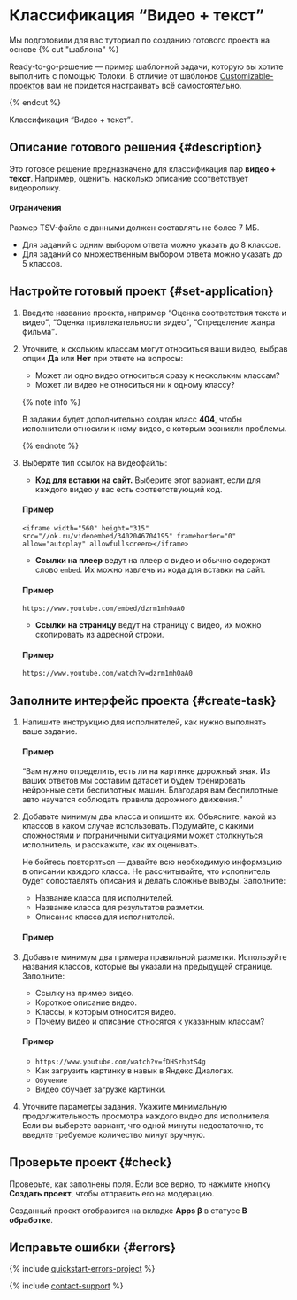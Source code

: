 # Классификация <q>Видео + текст</q>

Мы подготовили для вас туториал по созданию готового проекта на основе
{% cut "шаблона" %}

Ready-to-go-решение — пример шаблонной задачи, которую вы хотите выполнить с помощью Толоки. В отличие от шаблонов [Customizable-проектов](https://toloka.ai/ru/docs/guide/concepts/overview.html#project) вам не придется настраивать всё самостоятельно.

{% endcut %}

 Классификация <q>Видео + текст</q>.

## Описание готового решения {#description}

Это готовое решение предназначено для классификация пар **видео + текст**. Например, оценить, насколько описание соответствует видеоролику.

#### Ограничения

Размер TSV-файла с данными должен составлять не более 7 МБ.

- Для заданий с одним выбором ответа можно указать до 8 классов.
- Для заданий со множественным выбором ответа можно указать до 5 классов.

## Настройте готовый проект {#set-application}

1. Введите название проекта, например <q>Оценка соответствия текста и видео</q>, <q>Оценка привлекательности видео</q>, <q>Определение жанра фильма</q>.
1. Уточните, к скольким классам могут относиться ваши видео, выбрав опции **Да** или **Нет** при ответе на вопросы:
    - Может ли одно видео относиться сразу к нескольким классам?
    - Может ли видео не относиться ни к одному классу?

    {% note info %}

    В задании будет дополнительно создан класс **404**, чтобы исполнители относили к нему видео, с которым возникли проблемы.

    {% endnote %}

1. Выберите тип ссылок на видеофайлы:

    - **Код для вставки на сайт.** Выберите этот вариант, если для каждого видео у вас есть соответствующий код.
    #### Пример

    ```
    <iframe width="560" height="315" src="//ok.ru/videoembed/3402046704195" frameborder="0" allow="autoplay" allowfullscreen></iframe>
    ```

    - **Ссылки на плеер** ведут на плеер с видео и обычно содержат слово `embed`. Их можно извлечь из кода для вставки на сайт.

    #### Пример

    ```
    https://www.youtube.com/embed/dzrm1mhOaA0
    ```

    - **Ссылки на страницу** ведут на страницу с видео, их можно скопировать из адресной строки.

    #### Пример

    ```
    https://www.youtube.com/watch?v=dzrm1mhOaA0
    ```

## Заполните интерфейс проекта {#create-task}

1. Напишите инструкцию для исполнителей, как нужно выполнять ваше задание.
    #### Пример

    <q>Вам нужно определить, есть ли на картинке дорожный знак. Из ваших ответов мы составим датасет и будем тренировать нейронные сети беспилотных машин. Благодаря вам беспилотные авто научатся соблюдать правила дорожного движения.</q>

1. Добавьте минимум два класса и опишите их. Объясните, какой из классов в каком случае использовать. Подумайте, с какими сложностями и пограничными ситуациями может столкнуться исполнитель, и расскажите, как их оценивать.

    Не бойтесь повторяться — давайте всю необходимую информацию в описании каждого класса. Не рассчитывайте, что исполнитель будет сопоставлять описания и делать сложные выводы. Заполните:

    - Название класса для исполнителей.
    - Название класса для результатов разметки.
    - Описание класса для исполнителей.

    #### Пример

1. Добавьте минимум два примера правильной разметки. Используйте названия классов, которые вы указали на предыдущей странице. Заполните:

    - Ссылку на пример видео.
    - Короткое описание видео.
    - Классы, к которым относится видео.
    - Почему видео и описание относятся к указанным классам?

    #### Пример

    - `https://www.youtube.com/watch?v=fDHSzhptS4g`
    - Как загрузить картинку в навык в Яндекс.Диалогах.
    - `Обучение`
    - Видео обучает загрузке картинки.

1. Уточните параметры задания. Укажите минимальную продолжительность просмотра каждого видео для исполнителя. Если вы выберете вариант, что одной минуты недостаточно, то введите требуемое количество минут вручную.

## Проверьте проект {#check}

Проверьте, как заполнены поля. Если все верно, то нажмите кнопку **Создать проект**, чтобы отправить его на модерацию.

Созданный проект отобразится на вкладке **Apps β** в статусе **В обработке**.

## Исправьте ошибки {#errors}

{% include [quickstart-errors-project](_includes/quickstart/id-quickstart/errors-project.md) %}

{% include [contact-support](_includes/contact-support.md) %}